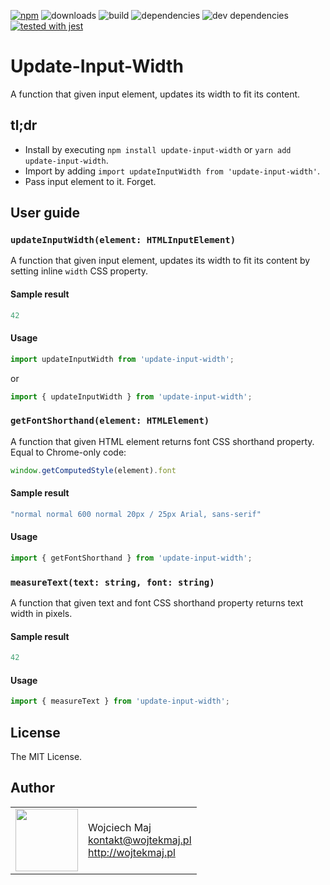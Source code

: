 [![npm](https://img.shields.io/npm/v/update-input-width.svg)](https://www.npmjs.com/package/update-input-width) ![downloads](https://img.shields.io/npm/dt/update-input-width.svg) ![build](https://travis-ci.com/wojtekmaj/update-input-width.svg?branch=master) ![dependencies](https://img.shields.io/david/wojtekmaj/update-input-width.svg) ![dev dependencies](https://img.shields.io/david/dev/wojtekmaj/update-input-width.svg) [![tested with jest](https://img.shields.io/badge/tested_with-jest-99424f.svg)](https://github.com/facebook/jest)

# Update-Input-Width
A function that given input element, updates its width to fit its content.

## tl;dr
* Install by executing `npm install update-input-width` or `yarn add update-input-width`.
* Import by adding `import updateInputWidth from 'update-input-width'`.
* Pass input element to it. Forget.

## User guide

### `updateInputWidth(element: HTMLInputElement)`

A function that given input element, updates its width to fit its content by setting inline `width` CSS property.

#### Sample result

```js
42
```

#### Usage

```js
import updateInputWidth from 'update-input-width';
```

or

```js
import { updateInputWidth } from 'update-input-width';
```

### `getFontShorthand(element: HTMLElement)`

A function that given HTML element returns font CSS shorthand property. Equal to Chrome-only code:

```js
window.getComputedStyle(element).font
```

#### Sample result

```js
"normal normal 600 normal 20px / 25px Arial, sans-serif"
```

#### Usage

```js
import { getFontShorthand } from 'update-input-width';
```

### `measureText(text: string, font: string)`

A function that given text and font CSS shorthand property returns text width in pixels.

#### Sample result

```js
42
```

#### Usage

```js
import { measureText } from 'update-input-width';
```

## License

The MIT License.

## Author

<table>
  <tr>
    <td>
      <img src="https://github.com/wojtekmaj.png?s=100" width="100">
    </td>
    <td>
      Wojciech Maj<br />
      <a href="mailto:kontakt@wojtekmaj.pl">kontakt@wojtekmaj.pl</a><br />
      <a href="http://wojtekmaj.pl">http://wojtekmaj.pl</a>
    </td>
  </tr>
</table>
